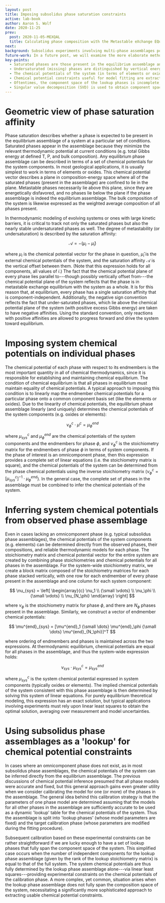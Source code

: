```yaml
---
layout: post
title: Imposing subsolidus phase saturation constraints
active: lab-book
author: Aaron S. Wolf
date: 2020-11-25
prev:
  post: 2020-11-05-MEXQAL
  title: Calculating phase composition with the Metastable eXchange EQuilibrium ALgorithm (MEXQAL)
next:
background: Subsolidus experiments involving multi-phase assemblages pose unique challenges to thermodynamic model development, due to their lack of an omnicomponent phase like silicate liquid. Determining chemical potentials or phase saturation affinities for model calibration & assessment must resort to more indirect methods for determining system conditions. This post focuses presenting and developing these methods and concepts.
future-work: In a future post, we will examine the more elaborate method of extracting partial chemical potential constraints from compositionally incomplete lookup phase assemblages. Additionally, we will apply these theoretical concepts to realistic subsolidus phase assemblages. Utilizing the pMELTS thermodynamic model, we will demonstrate the quantitative power of these chemical potential constraints in a model calibration setting.
key-points:
  - Saturated phases are those present in the equilibrium assemblage and jointly define the chemical potentials of the system (as required by the conditions of equilibrium).
  - Undersaturated (missing) phases are distinguished by vertical energy offsets representing saturation affinities.
  - The chemical potentials of the system (in terms of elements or oxides) can be determined from the equilibrium assemblage using thermodynamic models and linear least squares inversion.
  - Chemical potential constraints useful for model fitting are extracted from observed phase assemblages; thermodynamic models provide a lookup for system chemical potentials.
  - Oftentimes, the component space of the lookup phases is incomplete, and thus provide only partial constraints on system chemical potentials.
  - Singular value decomposition (SVD) is used to obtain component space of lookup phases and remaining system components are obtained by SVD of the residual stoichiometry of the calibration phase.
---
```




# Geometric view of phase saturation affinity
<!-- # [[202011091500]] Geometric view of phase saturation affinity -->

Phase saturation describes whether a phase is expected to be present in the equilibrium assemblage of a system at a particular set of conditions.
Saturated phases appear in the assemblage because they minimize the relevant thermodynamic potential at current conditions (e.g. total Gibbs energy at defined T, P, and bulk composition).
Any equilibrium phase assemblage can be described in terms of a set of chemical potentials for the system components.
In most geological applications, it is usually simplest to work in terms of elements or oxides.
This chemical potential vector describes a plane in composition-energy space where all of the saturated phases (present in the assemblage) are confined to lie in the plane.
Metastable phases necessarily lie above this plane, since they are energetically disfavored, and no phases lie below the plane if the phase assemblage is indeed the equilibrium assemblage.
The bulk composition of the system is likewise expressed as the weighted average composition of all phases present.

In thermodynamic modeling of evolving systems or ones with large kinetic barriers, it is critical to track not only the saturated phases but also the nearly stable undersaturated phases as well.
The degree of metastability (or undersaturation) is described by the saturation affinity:

$$
\mathcal{A} = -(\mu_i - \hat{\mu}_i)
$$

where $\mu_i$ is the chemical potential vector for the phase in question, $\hat{\mu}_i$ is the external chemical potentials of the system, and the saturation affinity $\mathcal{A}$ is the vertical offset between them.
(Note that this expression holds for all components, all values of $i$.)
The fact that the chemical potential plane of every phase lies parallel to---though possibly vertically offset from---the chemical potential plane of the system reflects that the phase is in metastable exchange equilibrium with the system as a whole.
It is for this reason that, at equilibrium, every phase has a single saturation affinity that is component-independent.
Additionally, the negative sign convention reflects the fact that under-saturated phases, which lie above the chemical potential plane of the system (with positive excess Gibbs energy) are taken to have negative affinities.
Using the standard convention, only reactions with positive affinities are allowed to progress forward and drive the system toward equilibrium.


# Imposing system chemical potentials on individual phases
<!-- [[202006110913]] Imposing system chemical potentials on individual phases -->

The chemical potential of each phase with respect to its endmembers is the most important quantity in all of chemical thermodynamics, since it is responsible for establishing and maintaining chemical equilibrium.
The condition of chemical equilibrium is that all phases in equilibrium must maintain equality of chemical potentials.
A typical approach to imposing this condition is to linearly map the endmember chemical potentials for a particular phase onto a common component basis set (like the elements or oxides).
Due to the linearity of chemical potentials, the equilibrium phase assemblage linearly (and uniquely) determines the chemical potentials of the system components (e.g. oxides or elements):
<!-- TK: Switch from ox to 'c' for generic system components!!! -->

$$
\nu_{\phi}^{c} \cdot \mu^{c} = \mu^{end}_{\phi}
$$

where $\mu_{sys}^{c}$ and $\mu_{\phi}^{end}$ are the chemical potentials of the system components and the endmembers for phase $\phi$, and $\nu_{\phi}^{c}$ is the stoichiometry matrix for the endmembers of phase $\phi$ in terms of system components.
If the phase of interest is an omnicomponent phase, then this expression provides a complete set of linear equations (i.e. the stoichiometry matrix is square), and the chemical potentials of the system can be determined from the phase chemical potentials using the inverse stoichiometry matrix ($\nu_{\phi}^{c} = [\mu_{sys}^{c}]^{-1} \cdot \mu^{end}_{\phi}$).
In the general case, the complete set of phases in the assemblage must be combined to infer the chemical potentials of the system.


# Inferring system chemical potentials from observed phase assemblage
<!-- [[202011231519]] Inferring system chemical potentials from assemblage -->

Even in cases lacking an omnicomponent phase (e.g. typical subsolidus phase assemblages), the chemical potentials of the system components (e.g. elements) can be determined directly from the observed phases, their compositions, and reliable thermodynamic models for each phase.
The stoichiometry matrix and chemical potential vector for the entire system are created by combining phase stoichiometries and chemical potentials for all phases in the assemblage.
For the system-wide stoichiometry matrix, we create a block matrix composed of the stoichiometry matrices for each phase stacked vertically, with one row for each endmember of every phase present in the assemblage and one column for each system component:

$$
\nu_{sys} =
\left[
\begin{array}{c}
  \nu_1  \\
  {\small \vdots} \\
  \nu_\phi  \\
  {\small \vdots} \\
  \nu_{N_\phi}
\end{array}
\right]
$$

where $\nu_\phi$ is the stoichiometry matrix for phase $\phi$, and there are $N_\phi$ phases present in the assemblage.
Similarly, we construct a vector of endmember chemical potentials:

$$
\mu^{end}_{sys} = [\mu^{end}_1 {\small \dots} \mu^{end}_\phi
{\small \dots} \mu^{end}_{N_\phi}]^T
$$

where ordering of endmembers and phases is maintained across the two expressions.
At thermodynamic equilibrium, chemical potentials are equal for all phases in the assemblage, and thus the system-wide expression holds:

$$
\nu_{sys} \cdot \mu_{sys}^c = \mu^{end}_{sys}
$$

where $\mu_{sys}^c$ is the system chemical potential expressed in system components (typically oxides or elements).
The implied chemical potentials of the system consistent with this phase assemblage is then determined by solving this system of linear equations.
For purely equilibrium theoretical modeling, this expression has an exact solution, but typical applications involving experiments must rely upon linear least squares to obtain the optimal solution, averaging over measurement and model uncertainties.

# Using subsolidus phase assemblages as a 'lookup' for chemical potential constraints
<!-- # [[202011250619]] Subsolidus phase assemblages as 'lookup' model constraints -->

In cases where an omnicomponent phase does not exist, as in most subsolidus phase assemblages, the chemical potentials of the system can be inferred directly from the equilibrium assemblage.
The previous discussions of chemical potential inference presumed that all phase models were accurate and fixed, but this general approach gains even greater utility when we consider calibrating the model for one (or more) of the phases in the assemblage.
The general idea behind this calibration strategy is that the parameters of one phase model are determined assuming that the models for all other phases in the assemblage are sufficiently accurate to be used as a dynamic 'lookup' table for the chemical potentials of the system.
Thus the assemblage is split into 'lookup phases' (whose model parameters are fixed) and the target calibration phase (whose parameters are modified during the fitting procedure).

Subsequent calibration based on these experimental constraints can be rather straightforward if we are lucky enough to have a set of lookup phases that fully span the component space of the system.
This simplified case occurs when the number of independent components for the lookup phase assemblage (given by the rank of the lookup stoichiometry matrix) is equal to that of the full system.
The system chemical potentials are thus fully determined by the lookup phase assemblage alone---via linear least squares---providing experimental constraints on the chemical potentials of the calibration phase.
A more complex, yet common, situation arises when the lookup phase assemblage does not fully span the composition space of the system, necessitating a significantly more sophisticated approach to extracting usable chemical potential constraints.




<!-- # Extracting incomplete chemical potential constraints from the lookup phase assemblage
# [[202011250651]] Incomplete chempot constraints from lookup phase assemblage

When the lookup phase assemblage does not fully span the compositional space of the system, it is only possible to constrain the chemical potentials for a subset of the system components.
In general, identifying these components and the energetic constraints they impose is non-trivial, necessitating the use of matrix decomposition methods.
We outline an automated algorithm for obtaining these constraints which is accurate and efficient, designed for use in model calibration procedures where both are high priorities.

To begin we must determine the independent components of the lookup assemblage as well as the additional components needed to describe the calibration phase.
This is readily accomplished using singular value decomposition (SVD) of the lookup stoichiometry matrix.
SVD provides a decomposition of the lookup phase endmembers, remapping them from system components to a smaller orthogonal composition space, where additional compositional degrees of freedom are needed to represent the calibration phase.
To obtain these missing compositional vectors, the stoichiometry matrix of the calibration phase is projected into the reduced lookup component space.
A residual stoichiometry matrix captures the compositional mismatch between this projected representation and the true calibration phase stoichiometry.
SVD is finally applied to this residual stoichiometry matrix, yielding the final compositional vectors needed to describe the complete phase assemblage.
With this procedure, it is clear that the energetic constraints provided by the lookup phases are restricted to the lookup component space, while additional degrees of freedom are needed to fully describe calibration phase properties. -->
